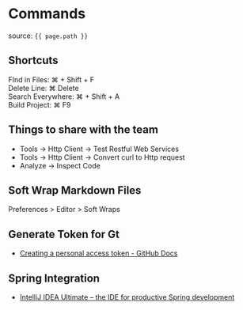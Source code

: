 # Commands

source: `{{ page.path }}`

## Shortcuts

FInd in Files: ⌘ + Shift  + F \
Delete Line:  ⌘ Delete \
Search Everywhere: ⌘ + Shift + A \
Build Project: ⌘ F9

## Things to share with the team

- Tools → Http Client → Test Restful Web Services
- Tools → Http Client → Convert curl to Http request
- Analyze → Inspect Code

## Soft Wrap Markdown Files

Preferences > Editor > Soft Wraps

## Generate Token for Gt

- [Creating a personal access token - GitHub Docs](https://docs.github.com/en/github/authenticating-to-github/creating-a-personal-access-token)

## Spring Integration

- [IntelliJ IDEA Ultimate – the IDE for productive Spring development](https://www.jetbrains.com/lp/intellij-frameworks/)
